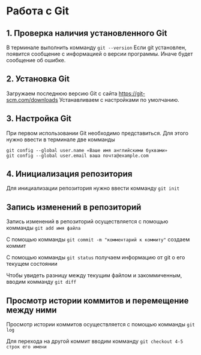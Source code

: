 # Работа с Git

## 1. Проверка наличия установленного Git

В терминале выполнить комманду `git --version`
Если git установлен, появится сообщение с информацией о версии программы. Иначе будет сообщение об ошибке.

## 2. Установка Git
Загружаем последнюю версию Git с сайта https://git-scm.com/downloads
Устанавливаем с настройками по умолчанию.

## 3. Настройка Git
При первом использовании Git необходимо представиться. Для этого нужно ввести в терминале две комманды
 ```
git config --global user.name «Ваше имя английскими буквами»
git config --global user.email ваша почта@example.com
```
## 4. Инициализация репозитория

Для инициализации репозитория нужно ввести комманду `git init`

## Запись изменений в репозиторий

Запись изменений в репозиторий осуществляется с помощью комманды `git add имя файла`

С помощью комманды `git commit -m "комментарий к коммиту"` создаем коммит

С помощью комманды `git status` получаем информацию от git о его текущем состоянии

Чтобы увидеть разницу между текущим файлом и закоммиченным, вводим комманду `git diff`

## Просмотр истории коммитов и перемещение между ними

Просмотр истории коммитов осуществляется с помощью комманды `git log`

Для перехода на другой коммит вводим комманду `git checkout 4-5 строк его имени`